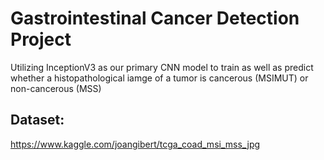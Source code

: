 # Gastrointestinal Cancer Detection Project
Utilizing InceptionV3 as our primary CNN model to train as well as predict whether a histopathological iamge of a tumor is cancerous (MSIMUT) or non-cancerous (MSS)  

## Dataset:
https://www.kaggle.com/joangibert/tcga_coad_msi_mss_jpg

